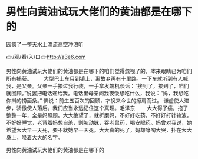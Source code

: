 # 男性向黄油试玩大佬们的黄油都是在哪下的
园疯了一整天水上漂流高空冲浪听

👉/观/看/入/口👉http://a3e6.com

男性向黄油试玩大佬们的黄油都是在哪下的咱们觉得忽视了的，本来眼睛已为咱们所有捕获。
　　大型巴士车只到镇上，离故乡再有十里路。一下车就听到有人喊我，是父亲。父亲一手接过我行装，一手拿发端机谈话：“接到了，接到了，咱们就回顾。”说罢把电话递给我。电话里母亲问我夜饭想吃什么，我说：“妈，我想吃你擀的捞面条。”
	佛说：前生五百次的回顾，才换来今世的擦肩而过。
	谦虚使人进步，骄傲使人落后。我们应当永远记住这个真理。毛泽东
　　大大得了癌，拖了整整一年，全是妈照顾。大大绝望了，就折磨妈，不好好吃药，不好好打针输液，不好好睡觉，老背着妈想自杀，割腕动脉，吞老鼠药，喝安眠药。妈曾对我说，她希望大大早一天死，要不就她早一天死。大大真的死了，妈却嚎啕大哭，扑在大大身上，唤着大大的名字。

男性向黄油试玩大佬们的黄油都是在哪下的
